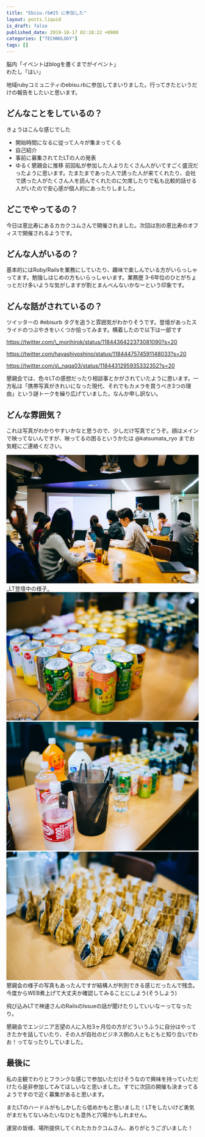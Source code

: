 ```yaml
---
title: "Ebisu.rb#25 に参加した"
layout: posts.liquid
is_draft: false
published_date: 2019-10-17 02:18:22 +0900
categories: ["TECHNOLOGY"]
tags: []
---
```


脳内「イベントはblogを書くまでがイベント」  
わたし「はい」

地域rubyコミュニティのebisu.rbに参加してまいりました。行ってきたというだけの報告をしたいと思います。

## どんなことをしているの？
きょうはこんな感じでした

- 開始時間になるに従って人々が集まってくる
- 自己紹介
- 事前に募集されてたLTの人の発表
- ゆるく懇親会に推移
前回私が参加した人よりたくさん人がいてすごく盛況だったように思います。たまたまであった人で誘った人が来てくれたり、会社で誘った人がたくさん人を読んでくれたのに欠席したりで私も比較的話せる人がいたので安心感が個人的にあったりしました。

## どこでやってるの？
今日は恵比寿にあるカカクコムさんで開催されました。次回は別の恵比寿のオフィスで開催されるようです。

## どんな人がいるの？
基本的にはRuby/Railsを業務にしていたり、趣味で楽しんでいる方がいらっしゃってます。勉強しはじめの方もいらっしゃいます。業務歴 3-6年位のひとがちょっとだけ多いような気がしますが割とまんべんないかなーという印象です。

## どんな話がされているの？
ツイッターの #ebisurb タグを追うと雰囲気がわかりそうです。登壇があったスライドのつぶやきをいくつか拾ってみます。横着したので以下は一部です

https://twitter.com/\_morihirok/status/1184436422373081090?s=20

https://twitter.com/hayashiyoshino/status/1184447574591148033?s=20

https://twitter.com/s\_naga03/status/1184431295935332352?s=20

懇親会では、色々LTの感想だったり相談事とかがされていたように思います。一方私は「携帯写真がきれいになった現代、それでもカメラを買うべき3つの理由」という謎トークを繰り広げていました。なんか申し訳ない。

## どんな雰囲気？
これは写真がわかりやすいかなと思うので、少しだけ写真でどうぞ。顔はメインで映ってないんですが、映ってるの困るというかたは @katsumata\_ryo までお気軽にご連絡ください。

<img class="in_article" src="/public/images/2019/10/DSC01767-1024x683.jpg">
_LT登壇中の様子_
<img class="in_article" src="/public/images/2019/10/DSC01764-1024x683.jpg">
<img class="in_article" src="/public/images/2019/10/DSC01763-1024x683.jpg">
<img class="in_article" src="/public/images/2019/10/DSC01762-1024x683.jpg">
懇親会の様子の写真もあったんですが結構人が判別できる感じだったんで残念。今度からWEB煮上げて大丈夫か確認してみることにしよう(そうしよう)

飛び込みLTで神速さんのRailsのIssueの話が聞けたりしていいなーってなったり。

懇親会でエンジニア志望の人に入社3ヶ月位の方がどういうふうに自分はやってきたかを話していたり、その人が自社のビジネス側の人ともともと知り合いでわお！ってなったりしていました。

## 最後に
私の主観でわりとフランクな感じで参加いただけそうなので興味を持っていただけたら是非参加してみてほしいなと思いました。すでに次回の開催も決まってるようですので近く募集があると思います。

またLTのハードルがもしかしたら低めかもと思いました！LTをしたいけど勇気がまだもてないみたいなひとも意外と穴場かもしれません。

運営の皆様、場所提供してくれたカカクコムさん、ありがとうございました！


